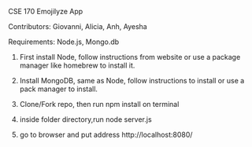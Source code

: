 CSE 170 Emojilyze App

Contributors: Giovanni, Alicia, Anh, Ayesha 



Requirements: Node.js, Mongo.db



1. First install Node, follow instructions from website or use a package manager like homebrew to install it.



2. Install MongoDB, same as Node, follow instructions to install or use a pack manager to install.

3. Clone/Fork repo, then run npm install on terminal

4. inside folder directory,run node server.js

5. go to browser and put address http://localhost:8080/
